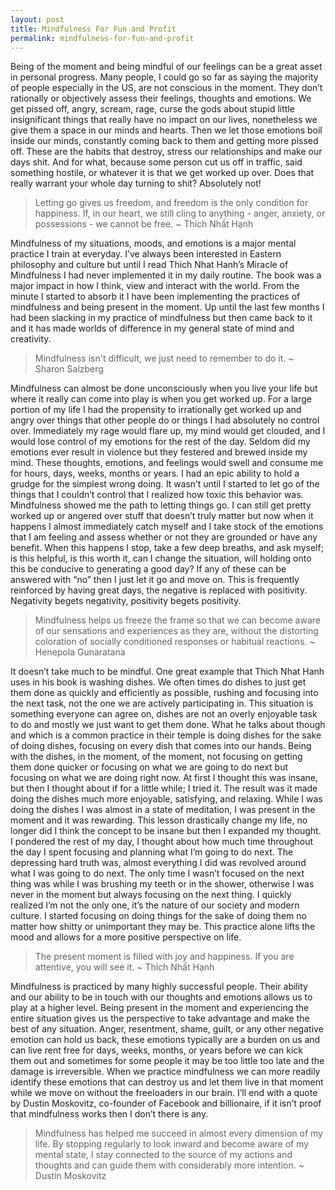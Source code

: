 ```yaml
---
layout: post
title: Mindfulness For Fun and Profit
permalink: mindfulness-for-fun-and-profit
---
```




Being of the moment and being mindful of our feelings can be a great asset in personal progress. Many people, I could go so far as saying the majority of people especially in the US, are not conscious in the moment. They don’t rationally or objectively assess their feelings, thoughts and emotions. We get pissed off, angry, scream, rage, curse the gods about stupid little insignificant things that really have no impact on our lives, nonetheless we give them a space in our minds and hearts. Then we let those emotions boil inside our minds, constantly coming back to them and getting more pissed off. These are the habits that destroy, stress our relationships and make our days shit. And for what, because some person cut us off in traffic, said something hostile, or whatever it is that we get worked up over. Does that really warrant your whole day turning to shit? Absolutely not!

> Letting go gives us freedom, and freedom is the only condition for happiness. If, in our heart, we still cling to anything - anger, anxiety, or possessions - we cannot be free.
> ~ Thích Nhất Hạnh

Mindfulness of my situations, moods, and emotions is a major mental practice I train at everyday. I’ve always been interested in Eastern philosophy and culture but until I read Thich Nhat Hanh’s Miracle of Mindfulness I had never implemented it in my daily routine. The book was a major impact in how I think, view and interact with the world. From the minute I started to absorb it I have been implementing the practices of mindfulness and being present in the moment. Up until the last few months I had been slacking in my practice of mindfulness but then came back to it and it has made worlds of difference in my general state of mind and creativity.

> Mindfulness isn't difficult, we just need to remember to do it.
> ~ Sharon Salzberg

Mindfulness can almost be done unconsciously when you live your life but where it really can come into play is when you get worked up. For a large portion of my life I had the propensity to irrationally get worked up and angry over things that other people do or things I had absolutely no control over. Immediately my rage would flare up, my mind would get clouded, and I would lose control of my emotions for the rest of the day. Seldom did my emotions ever result in violence but they festered and brewed inside my mind. These thoughts, emotions, and feelings would swell and consume me for hours, days, weeks, months or years. I had an epic ability to hold a grudge for the simplest wrong doing. It wasn’t until I started to let go of the things that I couldn’t control that I realized how toxic this behavior was. Mindfulness showed me the path to letting things go. I can still get pretty worked up or angered over stuff that doesn’t truly matter but now when it happens I almost immediately catch myself and I take stock of the emotions that I am feeling and assess whether or not they are grounded or have any benefit. When this happens I stop, take a few deep breaths, and ask myself; is this helpful, is this worth it, can I change the situation, will holding onto this be conducive to generating a good day? If any of these can be answered with “no” then I just let it go and move on. This is frequently reinforced by having great days, the negative is replaced with positivity. Negativity begets negativity, positivity begets positivity.

> Mindfulness helps us freeze the frame so that we can become aware of our sensations and experiences as they are, without the distorting coloration of socially conditioned responses or habitual reactions.
> ~ Henepola Gunaratana

It doesn’t take much to be mindful. One great example that Thich Nhat Hanh uses in his book is washing dishes. We often times do dishes to just get them done as quickly and efficiently as possible, rushing and focusing into the next task, not the one we are actively participating in. This situation is something everyone can agree on, dishes are not an overly enjoyable task to do and mostly we just want to get them done. What he talks about though and which is a common practice in their temple is doing dishes for the sake of doing dishes, focusing on every dish that comes into our hands. Being with the dishes, in the moment, of the moment, not focusing on getting them done quicker or focusing on what we are going to do next but focusing on what we are doing right now. At first I thought this was insane, but then I thought about if for a little while; I tried it. The result was it made doing the dishes much more enjoyable, satisfying, and relaxing. While I was doing the dishes I was almost in a state of meditation, I was present in the moment and it was rewarding. This lesson drastically change my life, no longer did I think the concept to be insane but then I expanded my thought. I pondered the rest of my day, I thought about how much time throughout the day I spent focusing and planning what I’m going to do next. The depressing hard truth was, almost everything I did was revolved around what I was going to do next. The only time I wasn’t focused on the next thing was while I was brushing my teeth or in the shower, otherwise I was never in the moment but always focusing on the next thing. I quickly realized I’m not the only one, it’s the nature of our society and modern culture. I started focusing on doing things for the sake of doing them no matter how shitty or unimportant they may be. This practice alone lifts the mood and allows for a more positive perspective on life.

> The present moment is filled with joy and happiness. If you are attentive, you will see it.
> ~ Thích Nhất Hạnh

Mindfulness is practiced by many highly successful people. Their ability and our ability to be in touch with our thoughts and emotions allows us to play at a higher level. Being present in the moment and experiencing the entire situation gives us the perspective to take advantage and make the best of any situation. Anger, resentment, shame, guilt, or any other negative emotion can hold us back, these emotions typically are a burden on us and can live rent free for days, weeks, months, or years before we can kick them out and sometimes for some people it may be too little too late and the damage is irreversible. When we practice mindfulness we can more readily identify these emotions that can destroy us and let them live in that moment while we move on without the freeloaders in our brain. I’ll end with a quote by Dustin Moskovitz, co-founder of Facebook and billionaire, if it isn’t proof that mindfulness works then I don’t there is any.

> Mindfulness has helped me succeed in almost every dimension of my life. By stopping regularly to look inward and become aware of my mental state, I stay connected to the source of my actions and thoughts and can guide them with considerably more intention.
> ~ Dustin Moskovitz
